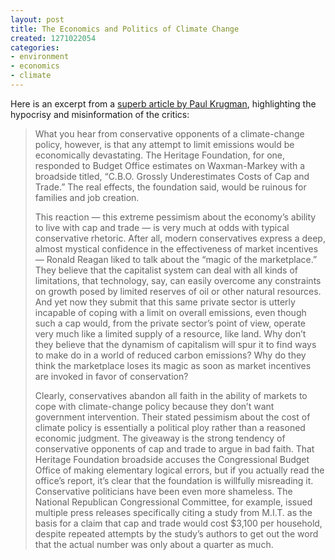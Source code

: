 ```yaml
---
layout: post
title: The Economics and Politics of Climate Change
created: 1271022054
categories:
- environment
- economics
- climate
---
```

Here is an excerpt from a [superb article by Paul Krugman](http://www.nytimes.com/2010/04/11/magazine/11Economy-t.html), highlighting the hypocrisy and misinformation of the critics:
<blockquote>What you hear from conservative opponents of a climate-change policy, however, is that any attempt to limit emissions would be economically devastating. The Heritage Foundation, for one, responded to Budget Office estimates on Waxman-Markey with a broadside titled, “C.B.O. Grossly Underestimates Costs of Cap and Trade.” The real effects, the foundation said, would be ruinous for families and job creation.

This reaction — this extreme pessimism about the economy’s ability to live with cap and trade — is very much at odds with typical conservative rhetoric. After all, modern conservatives express a deep, almost mystical confidence in the effectiveness of market incentives — Ronald Reagan liked to talk about the “magic of the marketplace.” They believe that the capitalist system can deal with all kinds of limitations, that technology, say, can easily overcome any constraints on growth posed by limited reserves of oil or other natural resources. And yet now they submit that this same private sector is utterly incapable of coping with a limit on overall emissions, even though such a cap would, from the private sector’s point of view, operate very much like a limited supply of a resource, like land. Why don’t they believe that the dynamism of capitalism will spur it to find ways to make do in a world of reduced carbon emissions? Why do they think the marketplace loses its magic as soon as market incentives are invoked in favor of conservation?

Clearly, conservatives abandon all faith in the ability of markets to cope with climate-change policy because they don’t want government intervention. Their stated pessimism about the cost of climate policy is essentially a political ploy rather than a reasoned economic judgment. The giveaway is the strong tendency of conservative opponents of cap and trade to argue in bad faith. That Heritage Foundation broadside accuses the Congressional Budget Office of making elementary logical errors, but if you actually read the office’s report, it’s clear that the foundation is willfully misreading it. Conservative politicians have been even more shameless. The National Republican Congressional Committee, for example, issued multiple press releases specifically citing a study from M.I.T. as the basis for a claim that cap and trade would cost $3,100 per household, despite repeated attempts by the study’s authors to get out the word that the actual number was only about a quarter as much. </blockquote>
